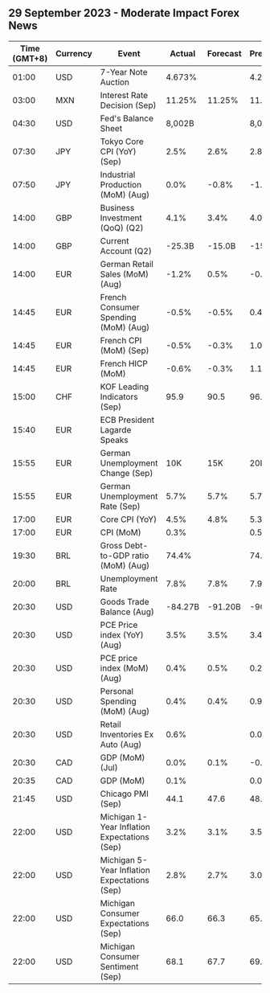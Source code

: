 ## 29 September 2023 - Moderate Impact Forex News

| Time (GMT+8) | Currency | Event | Actual | Forecast | Previous |
|------|----------|-------|--------|----------|----------|
| 01:00 | USD | 7-Year Note Auction | 4.673% |  | 4.212% |
| 03:00 | MXN | Interest Rate Decision (Sep) | 11.25% | 11.25% | 11.25% |
| 04:30 | USD | Fed's Balance Sheet | 8,002B |  | 8,024B |
| 07:30 | JPY | Tokyo Core CPI (YoY) (Sep) | 2.5% | 2.6% | 2.8% |
| 07:50 | JPY | Industrial Production (MoM) (Aug) | 0.0% | -0.8% | -1.8% |
| 14:00 | GBP | Business Investment (QoQ) (Q2) | 4.1% | 3.4% | 4.0% |
| 14:00 | GBP | Current Account (Q2) | -25.3B | -15.0B | -15.2B |
| 14:00 | EUR | German Retail Sales (MoM) (Aug) | -1.2% | 0.5% | -0.8% |
| 14:45 | EUR | French Consumer Spending (MoM) (Aug) | -0.5% | -0.5% | 0.4% |
| 14:45 | EUR | French CPI (MoM) (Sep) | -0.5% | -0.3% | 1.0% |
| 14:45 | EUR | French HICP (MoM) | -0.6% | -0.3% | 1.1% |
| 15:00 | CHF | KOF Leading Indicators (Sep) | 95.9 | 90.5 | 96.2 |
| 15:40 | EUR | ECB President Lagarde Speaks |  |  |  |
| 15:55 | EUR | German Unemployment Change (Sep) | 10K | 15K | 20K |
| 15:55 | EUR | German Unemployment Rate (Sep) | 5.7% | 5.7% | 5.7% |
| 17:00 | EUR | Core CPI (YoY) | 4.5% | 4.8% | 5.3% |
| 17:00 | EUR | CPI (MoM) | 0.3% |  | 0.5% |
| 19:30 | BRL | Gross Debt-to-GDP ratio (MoM) (Aug) | 74.4% |  | 74.1% |
| 20:00 | BRL | Unemployment Rate | 7.8% | 7.8% | 7.9% |
| 20:30 | USD | Goods Trade Balance (Aug) | -84.27B | -91.20B | -90.92B |
| 20:30 | USD | PCE Price index (YoY) (Aug) | 3.5% | 3.5% | 3.4% |
| 20:30 | USD | PCE price index (MoM) (Aug) | 0.4% | 0.5% | 0.2% |
| 20:30 | USD | Personal Spending (MoM) (Aug) | 0.4% | 0.4% | 0.9% |
| 20:30 | USD | Retail Inventories Ex Auto (Aug) | 0.6% |  | 0.0% |
| 20:30 | CAD | GDP (MoM) (Jul) | 0.0% | 0.1% | -0.2% |
| 20:35 | CAD | GDP (MoM) | 0.1% |  | 0.0% |
| 21:45 | USD | Chicago PMI (Sep) | 44.1 | 47.6 | 48.7 |
| 22:00 | USD | Michigan 1-Year Inflation Expectations (Sep) | 3.2% | 3.1% | 3.5% |
| 22:00 | USD | Michigan 5-Year Inflation Expectations (Sep) | 2.8% | 2.7% | 3.0% |
| 22:00 | USD | Michigan Consumer Expectations (Sep) | 66.0 | 66.3 | 65.5 |
| 22:00 | USD | Michigan Consumer Sentiment (Sep) | 68.1 | 67.7 | 69.5 |
